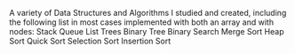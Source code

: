 A variety of Data Structures and Algorithms I studied and created, including the following list in most cases implemented with both an array and with nodes:
Stack
Queue
List
Trees
Binary Tree
Binary Search
Merge Sort
Heap Sort
Quick Sort
Selection Sort
Insertion Sort
